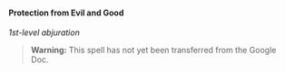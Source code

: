 #### Protection from Evil and Good
<!-- markdownlint-disable-next-line no-emphasis-as-heading -->
_1st-level abjuration_

> **Warning:**
> This spell has not yet been transferred from the Google Doc.
